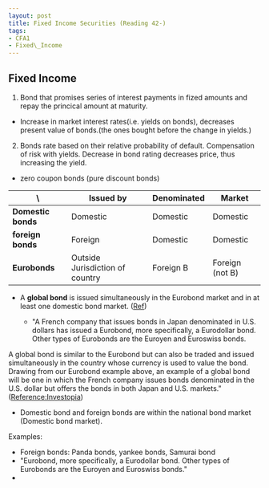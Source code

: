 ```yaml
---
layout: post
title: Fixed Income Securities (Reading 42-) 
tags: 
- CFA1
- Fixed\_Income
---
```

<script src="https://cdn.mathjax.org/mathjax/latest/MathJax.js?config=TeX-AMS-MML_HTMLorMML" type="text/javascript"></script>


## Fixed Income

1.  Bond that promises series of interest payments in fized amounts and repay the princical amount at maturity.  
  - Increase in market interest rates(i.e. yields on bonds), decreases present value of bonds.(the ones bought before the change in yields.) 

2. Bonds rate based on their relative probability of default. Compensation of risk with yields. Decrease in bond rating decreases price, thus increasing the yield.



* zero coupon bonds (pure discount bonds)
 


  


 \  | Issued by | Denominated | Market
----|----|----|---- 
**Domestic bonds** | Domestic | Domestic | Domestic
**foreign bonds** | Foreign | Domestic | Domestic
**Eurobonds** | Outside Jurisdiction of country | Foreign B | Foreign (not B)


- A **global bond** is issued simultaneously in the Eurobond market and in at least one domestic bond market.
([Ref](http://remington-work.blogspot.com/2009/07/foreign-vs-euro-vs-global-bonds.html))


  - "A French company that issues bonds in Japan denominated in U.S. dollars has issued a Eurobond, more specifically, a Eurodollar bond. Other types of Eurobonds are the Euroyen and Euroswiss bonds.

A global bond is similar to the Eurobond but can also be traded and issued simultaneously in the country whose currency is used to value the bond. Drawing from our Eurobond example above, an example of a global bond will be one in which the French company issues bonds denominated in the U.S. dollar but offers the bonds in both Japan and U.S. markets."
([Reference:Investopia](https://www.investopedia.com/terms/g/globalbonds.asp))


- Domestic bond and foreign bonds are within the national bond market (Domestic bond market).


Examples:
- Foreign bonds: Panda bonds, yankee bonds, Samurai bond
- "Eurobond, more specifically, a Eurodollar bond. Other types of Eurobonds are the Euroyen and Euroswiss bonds."
- 

